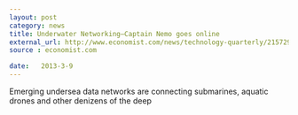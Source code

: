 ```yaml
---
layout: post
category: news
title: Underwater Networking–Captain Nemo goes online
external_url: http://www.economist.com/news/technology-quarterly/21572920-networking-emerging-undersea-data-networks-are-connecting-submarines-aquatic
source : economist.com

date:   2013-3-9
---
```


Emerging undersea data networks are connecting submarines, aquatic drones and other denizens of the deep